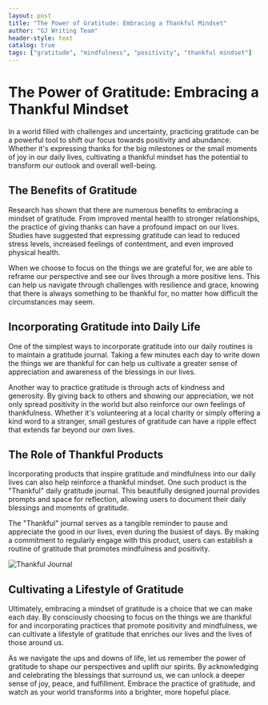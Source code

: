 ```yaml
---
layout: post
title: "The Power of Gratitude: Embracing a Thankful Mindset"
author: "GJ Writing Team"
header-style: text
catalog: true
tags: ["gratitude", "mindfulness", "positivity", "thankful mindset"]
---
```


# The Power of Gratitude: Embracing a Thankful Mindset

In a world filled with challenges and uncertainty, practicing gratitude can be a powerful tool to shift our focus towards positivity and abundance. Whether it's expressing thanks for the big milestones or the small moments of joy in our daily lives, cultivating a thankful mindset has the potential to transform our outlook and overall well-being.

## The Benefits of Gratitude

Research has shown that there are numerous benefits to embracing a mindset of gratitude. From improved mental health to stronger relationships, the practice of giving thanks can have a profound impact on our lives. Studies have suggested that expressing gratitude can lead to reduced stress levels, increased feelings of contentment, and even improved physical health.

When we choose to focus on the things we are grateful for, we are able to reframe our perspective and see our lives through a more positive lens. This can help us navigate through challenges with resilience and grace, knowing that there is always something to be thankful for, no matter how difficult the circumstances may seem.

## Incorporating Gratitude into Daily Life

One of the simplest ways to incorporate gratitude into our daily routines is to maintain a gratitude journal. Taking a few minutes each day to write down the things we are thankful for can help us cultivate a greater sense of appreciation and awareness of the blessings in our lives.

Another way to practice gratitude is through acts of kindness and generosity. By giving back to others and showing our appreciation, we not only spread positivity in the world but also reinforce our own feelings of thankfulness. Whether it's volunteering at a local charity or simply offering a kind word to a stranger, small gestures of gratitude can have a ripple effect that extends far beyond our own lives.

## The Role of Thankful Products

Incorporating products that inspire gratitude and mindfulness into our daily lives can also help reinforce a thankful mindset. One such product is the "Thankful" daily gratitude journal. This beautifully designed journal provides prompts and space for reflection, allowing users to document their daily blessings and moments of gratitude.

The "Thankful" journal serves as a tangible reminder to pause and appreciate the good in our lives, even during the busiest of days. By making a commitment to regularly engage with this product, users can establish a routine of gratitude that promotes mindfulness and positivity.

![Thankful Journal](https://www.example.com/thankful-journal)

## Cultivating a Lifestyle of Gratitude

Ultimately, embracing a mindset of gratitude is a choice that we can make each day. By consciously choosing to focus on the things we are thankful for and incorporating practices that promote positivity and mindfulness, we can cultivate a lifestyle of gratitude that enriches our lives and the lives of those around us.

As we navigate the ups and downs of life, let us remember the power of gratitude to shape our perspectives and uplift our spirits. By acknowledging and celebrating the blessings that surround us, we can unlock a deeper sense of joy, peace, and fulfillment. Embrace the practice of gratitude, and watch as your world transforms into a brighter, more hopeful place.